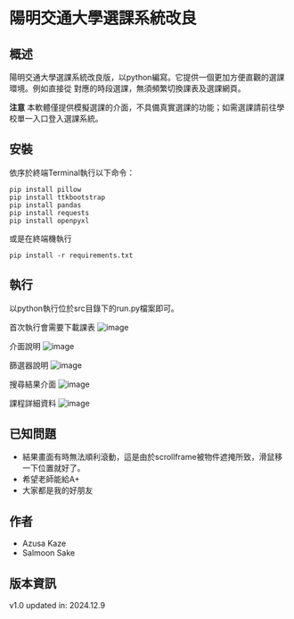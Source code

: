 
# 陽明交通大學選課系統改良

## 概述
陽明交通大學選課系統改良版，以python編寫。它提供一個更加方便直觀的選課環境。例如直接從
對應的時段選課，無須頻繁切換課表及選課網頁。

**注意**
本軟體僅提供模擬選課的介面，不具備真實選課的功能；如需選課請前往學校單一入口登入選課系統。

## 安裝
依序於終端Terminal執行以下命令：
```
pip install pillow
pip install ttkbootstrap
pip install pandas
pip install requests
pip install openpyxl
```
或是在終端機執行
```
pip install -r requirements.txt
```

## 執行
以python執行位於src目錄下的run.py檔案即可。

首次執行會需要下載課表
![image](https://github.com/SalmoonSake2/Project---Course-Adding-Tool/blob/main/docs/show_case1.png)

介面說明
![image](https://github.com/SalmoonSake2/Project---Course-Adding-Tool/blob/main/docs/show_case2.png)

篩選器說明
![image](https://github.com/SalmoonSake2/Project---Course-Adding-Tool/blob/main/docs/show_case3.png)

搜尋結果介面
![image](https://github.com/SalmoonSake2/Project---Course-Adding-Tool/blob/main/docs/show_case4.png)

課程詳細資料
![image](https://github.com/SalmoonSake2/Project---Course-Adding-Tool/blob/main/docs/show_case5.png)

## 已知問題
- 結果畫面有時無法順利滾動，這是由於scrollframe被物件遮掩所致，滑鼠移一下位置就好了。
- 希望老師能給A+
- 大家都是我的好朋友

## 作者
- Azusa Kaze
- Salmoon Sake

## 版本資訊
v1.0 updated in: 2024.12.9
